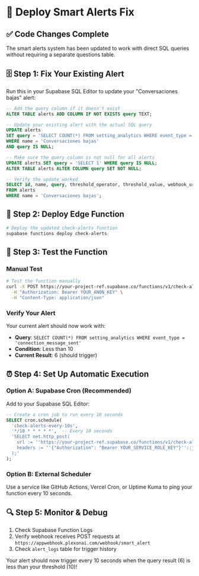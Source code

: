 # 🚨 Deploy Smart Alerts Fix

## ✅ Code Changes Complete
The smart alerts system has been updated to work with direct SQL queries without requiring a separate questions table.

## 🗄️ Step 1: Fix Your Existing Alert

Run this in your Supabase SQL Editor to update your "Conversaciones bajas" alert:

```sql
-- Add the query column if it doesn't exist
ALTER TABLE alerts ADD COLUMN IF NOT EXISTS query TEXT;

-- Update your existing alert with the actual SQL query
UPDATE alerts 
SET query = 'SELECT COUNT(*) FROM setting_analytics WHERE event_type = ''connection_message_sent'''
WHERE name = 'Conversaciones bajas' 
AND query IS NULL;

-- Make sure the query column is not null for all alerts
UPDATE alerts SET query = 'SELECT 1' WHERE query IS NULL;
ALTER TABLE alerts ALTER COLUMN query SET NOT NULL;

-- Verify the update worked
SELECT id, name, query, threshold_operator, threshold_value, webhook_url, is_active
FROM alerts 
WHERE name = 'Conversaciones bajas';
```

## 🚀 Step 2: Deploy Edge Function

```bash
# Deploy the updated check-alerts function
supabase functions deploy check-alerts
```

## 🧪 Step 3: Test the Function

### Manual Test
```bash
# Test the function manually
curl -X POST https://your-project-ref.supabase.co/functions/v1/check-alerts \
  -H "Authorization: Bearer YOUR_ANON_KEY" \
  -H "Content-Type: application/json"
```

### Verify Your Alert
Your current alert should now work with:
- **Query**: `SELECT COUNT(*) FROM setting_analytics WHERE event_type = 'connection_message_sent'`
- **Condition**: Less than 10
- **Current Result**: 6 (should trigger)

## ⏰ Step 4: Set Up Automatic Execution

### Option A: Supabase Cron (Recommended)
Add to your Supabase SQL Editor:

```sql
-- Create a cron job to run every 10 seconds
SELECT cron.schedule(
  'check-alerts-every-10s',
  '*/10 * * * * *',  -- Every 10 seconds
  'SELECT net.http_post(
    url := ''https://your-project-ref.supabase.co/functions/v1/check-alerts'',
    headers := ''{"Authorization": "Bearer YOUR_SERVICE_ROLE_KEY"}''::jsonb
  );'
);
```

### Option B: External Scheduler
Use a service like GitHub Actions, Vercel Cron, or Uptime Kuma to ping your function every 10 seconds.

## 🔍 Step 5: Monitor & Debug

1. Check Supabase Function Logs
2. Verify webhook receives POST requests at `https://appwebhook.plexonai.com/webhook/smart_alert`
3. Check `alert_logs` table for trigger history

Your alert should now trigger every 10 seconds when the query result (6) is less than your threshold (10)!